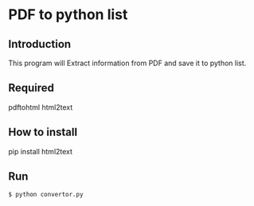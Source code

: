 # PDF to python list

## Introduction

This program will Extract information from PDF and save it to python list.

## Required
pdftohtml
html2text

## How to install
pip install html2text

## Run
```
$ python convertor.py
```
